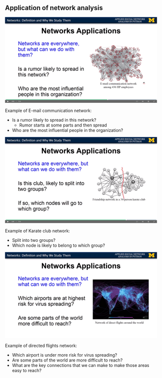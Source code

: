 ## Application of network analysis

<img src='../images/8.png' />

Example of E-mail communication network:
- Is a rumor likely to spread in this network?
    - Rumor starts at some parts and then spread
- Who are the most influential people in the organization?

<img src='../images/9.png' />

Example of Karate club network:
- Split into two groups?
- Which node is likely to belong to which group?

<img src='../images/10.png' />

Example of directed flights network:
- Which airport is under more risk for virus spreading?
- Are some parts of the world are more difficult to reach?
- What are the key connections that we can make to make those 
areas easy to reach?



